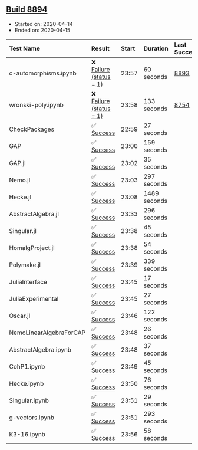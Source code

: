 ## [Build 8894](https://oscarci.mathematik.uni-kl.de/job/oscar/8894/)

* Started on: 2020-04-14
* Ended on: 2020-04-15

| Test Name    | Result | Start | Duration | Last Success | First Failure |
|:-------------|:-------|:------|:---------|:-------------|:--------------|
| c-automorphisms.ipynb | ❌ [Failure (status = 1)](https://oscarci.mathematik.uni-kl.de/job/oscar/8894/artifact/logs/build-8894/c-automorphisms.ipynb.log) | 23:57 | 60 seconds | [8893](https://oscarci.mathematik.uni-kl.de/job/oscar/8893/) | [8894](https://oscarci.mathematik.uni-kl.de/job/oscar/8894/) |
| wronski-poly.ipynb | ❌ [Failure (status = 1)](https://oscarci.mathematik.uni-kl.de/job/oscar/8894/artifact/logs/build-8894/wronski-poly.ipynb.log) | 23:58 | 133 seconds | [8754](https://oscarci.mathematik.uni-kl.de/job/oscar/8754/) | [8755](https://oscarci.mathematik.uni-kl.de/job/oscar/8755/) |
| CheckPackages | ✅ [Success](https://oscarci.mathematik.uni-kl.de/job/oscar/8894/artifact/logs/build-8894/CheckPackages.log) | 22:59 | 27 seconds |  |  |
| GAP | ✅ [Success](https://oscarci.mathematik.uni-kl.de/job/oscar/8894/artifact/logs/build-8894/GAP.log) | 23:00 | 159 seconds |  |  |
| GAP.jl | ✅ [Success](https://oscarci.mathematik.uni-kl.de/job/oscar/8894/artifact/logs/build-8894/GAP.jl.log) | 23:02 | 35 seconds |  |  |
| Nemo.jl | ✅ [Success](https://oscarci.mathematik.uni-kl.de/job/oscar/8894/artifact/logs/build-8894/Nemo.jl.log) | 23:03 | 297 seconds |  |  |
| Hecke.jl | ✅ [Success](https://oscarci.mathematik.uni-kl.de/job/oscar/8894/artifact/logs/build-8894/Hecke.jl.log) | 23:08 | 1489 seconds |  |  |
| AbstractAlgebra.jl | ✅ [Success](https://oscarci.mathematik.uni-kl.de/job/oscar/8894/artifact/logs/build-8894/AbstractAlgebra.jl.log) | 23:33 | 296 seconds |  |  |
| Singular.jl | ✅ [Success](https://oscarci.mathematik.uni-kl.de/job/oscar/8894/artifact/logs/build-8894/Singular.jl.log) | 23:38 | 45 seconds |  |  |
| HomalgProject.jl | ✅ [Success](https://oscarci.mathematik.uni-kl.de/job/oscar/8894/artifact/logs/build-8894/HomalgProject.jl.log) | 23:38 | 54 seconds |  |  |
| Polymake.jl | ✅ [Success](https://oscarci.mathematik.uni-kl.de/job/oscar/8894/artifact/logs/build-8894/Polymake.jl.log) | 23:39 | 339 seconds |  |  |
| JuliaInterface | ✅ [Success](https://oscarci.mathematik.uni-kl.de/job/oscar/8894/artifact/logs/build-8894/JuliaInterface.log) | 23:45 | 17 seconds |  |  |
| JuliaExperimental | ✅ [Success](https://oscarci.mathematik.uni-kl.de/job/oscar/8894/artifact/logs/build-8894/JuliaExperimental.log) | 23:45 | 27 seconds |  |  |
| Oscar.jl | ✅ [Success](https://oscarci.mathematik.uni-kl.de/job/oscar/8894/artifact/logs/build-8894/Oscar.jl.log) | 23:46 | 122 seconds |  |  |
| NemoLinearAlgebraForCAP | ✅ [Success](https://oscarci.mathematik.uni-kl.de/job/oscar/8894/artifact/logs/build-8894/NemoLinearAlgebraForCAP.log) | 23:48 | 26 seconds |  |  |
| AbstractAlgebra.ipynb | ✅ [Success](https://oscarci.mathematik.uni-kl.de/job/oscar/8894/artifact/logs/build-8894/AbstractAlgebra.ipynb.log) | 23:48 | 37 seconds |  |  |
| CohP1.ipynb | ✅ [Success](https://oscarci.mathematik.uni-kl.de/job/oscar/8894/artifact/logs/build-8894/CohP1.ipynb.log) | 23:49 | 45 seconds |  |  |
| Hecke.ipynb | ✅ [Success](https://oscarci.mathematik.uni-kl.de/job/oscar/8894/artifact/logs/build-8894/Hecke.ipynb.log) | 23:50 | 76 seconds |  |  |
| Singular.ipynb | ✅ [Success](https://oscarci.mathematik.uni-kl.de/job/oscar/8894/artifact/logs/build-8894/Singular.ipynb.log) | 23:51 | 29 seconds |  |  |
| g-vectors.ipynb | ✅ [Success](https://oscarci.mathematik.uni-kl.de/job/oscar/8894/artifact/logs/build-8894/g-vectors.ipynb.log) | 23:51 | 293 seconds |  |  |
| K3-16.ipynb | ✅ [Success](https://oscarci.mathematik.uni-kl.de/job/oscar/8894/artifact/logs/build-8894/K3-16.ipynb.log) | 23:56 | 58 seconds |  |  |
